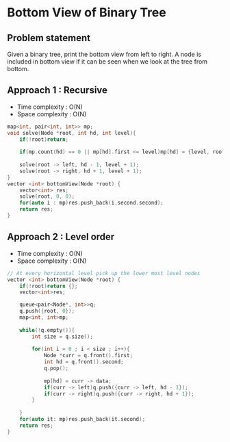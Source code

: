 # Bottom View of Binary Tree

## Problem statement

Given a binary tree, print the bottom view from left to right.
A node is included in bottom view if it can be seen when we look at the tree from bottom.

## Approach 1 : Recursive

- Time complexity : O(N)
- Space complexity : O(N)

```cpp
map<int, pair<int, int>> mp; 
void solve(Node *root, int hd, int level){
    if(!root)return;
    
    if(mp.count(hd) == 0 || mp[hd].first <= level)mp[hd] = {level, root -> data};  // If on same level choose the
    
    solve(root -> left, hd - 1, level + 1);
    solve(root -> right, hd + 1, level + 1);
}
vector <int> bottomView(Node *root) {
    vector<int> res;
    solve(root, 0, 0);
    for(auto i : mp)res.push_back(i.second.second);
    return res;
}
```

## Approach 2 : Level order

- Time complexity : O(N)
- Space complexity : O(N)

```cpp
// At every horizontal level pick up the lower most level nodes
vector <int> bottomView(Node *root) {
    if(!root)return {};
    vector<int>res;

    queue<pair<Node*, int>>q;
    q.push({root, 0});
    map<int, int>mp;
    
    while(!q.empty()){
        int size = q.size();
        
        for(int i = 0 ; i < size ; i++){
            Node *curr = q.front().first;
            int hd = q.front().second;
            q.pop();
            
            mp[hd] = curr -> data;
            if(curr -> left)q.push({curr -> left, hd - 1});
            if(curr -> right)q.push({curr -> right, hd + 1});
        }
        
    }
    for(auto it: mp)res.push_back(it.second);
    return res;
}
```